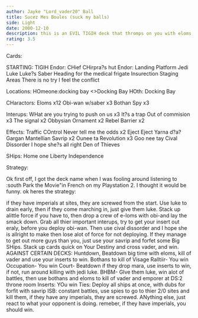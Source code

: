 ```yaml
---
author: Jayke "Lord_vader20" Ball
title: Sucez Mes Boules (suck my balls)
side: Light
date: 2000-12-10
description: this is an EVIL TIGIH deck that thromps on you with eloms,obi, jedi luke, and inserters. It walks up to your dark side deck and says "SUCK MY BALLS"
rating: 3.5
---
```

Cards: 

STARTING:
TIGIH
Endor: CHief CHirpra?s hut
Endor: Landing Platform
Jedi Luke
Luke?s Saber
Heading for the medical frigate
Insurection
Staging Areas
There is no try
I feel the conflict

Locations:
HOmeone:docking bay
<>Docking Bay
HOth: Docking Bay


CHaractors:
Eloms x12
Obi-wan w/saber x3
Bothan Spy x3

Interups:
WHat are you trying to push on us x3
It?s a trap
Out of commision x3
The signal x2
Obbysian Ornament x2
Rebel Barrier x2

Effects:
Traffic COntrol
Never tell me the odds x2
Eject Eject
Yarna d?a?Gargan
Mantellian Savrip x2
Ounee ta
Revolution x3
Goo nee tay
Cival Dissorder
I hope she?s all right
Den of Thieves

SHips:
Home one
Liberty
Independence 

Strategy: 

Ok first off, I got the deck name when I was fooling around listening to :south Park the Movie"in French on my Playstation 2. I thought it would be funny. ok heres the strategy:

if they have imperials at sites, they are screwed from the start. Use luke to drain early, then if they come marching in, just give them luke. Stack up alittle force if you have to, then drop a crew of e-loms with obi-and lay the smack down. Grab all thier important interups, try to get your insert out eraly, before you deploy obi-wan. Then use cival dissorder and I hope she is allright to make then lose alot of force for not deploying. If they manage to get out more guys than you, just use your savrip and forfet some Big SHips. Stack up cards quick on Your Destiny and cross vader, and win. AGAINST CERTAIN DECKS:
Huntdown, Beatdown big time with eloms, kill of vader and use your inserts to win. Bothans to kill of Visage
Ralltiir- You win
Occupation- You win
Court- Beatdown if they drop mara, use inserts to win, if not, run around killing with jedi luke.
BHBM- GIve them luke, win alot of battles, then use bothans and eloms to kill of vader and emporer at DS:2 throne room
Inserts: YOu win
Ties: Deploy all ships at once, with dubs for forfit with savrip
ISB: constant battles, use spies to go to thier 2/0 sites and kill them, if they have any imperials, they are screwed.
ANything else, just react to what your opponent is doing. remeber, if they have imperials, you should win.


